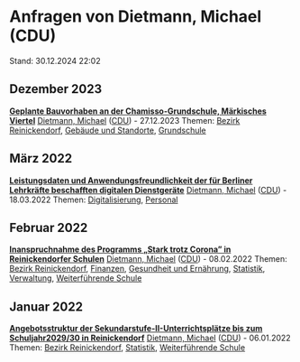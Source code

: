 # Anfragen von Dietmann, Michael (CDU)

Stand: 30.12.2024 22:02

## Dezember 2023
**[Geplante Bauvorhaben an der Chamisso-Grundschule, Märkisches Viertel](https://pardok.parlament-berlin.de/starweb/adis/citat/VT/19/SchrAnfr/S19-17627.pdf)**
[Dietmann, Michael](autor_dietmann_michael_cdu.md) ([CDU](fraktion_cdu.md)) - 27.12.2023
Themen: [Bezirk Reinickendorf](bezirk_reinickendorf.md), [Gebäude und Standorte](thema_gebaeude_und_standorte.md), [Grundschule](thema_grundschule.md)

## März 2022
**[Leistungsdaten und Anwendungsfreundlichkeit der für Berliner Lehrkräfte beschafften digitalen Dienstgeräte](https://pardok.parlament-berlin.de/starweb/adis/citat/VT/19/SchrAnfr/S19-11230.pdf)**
[Dietmann, Michael](autor_dietmann_michael_cdu.md) ([CDU](fraktion_cdu.md)) - 18.03.2022
Themen: [Digitalisierung](thema_digitalisierung.md), [Personal](thema_personal.md)

## Februar 2022
**[Inanspruchnahme des Programms „Stark trotz Corona” in Reinickendorfer Schulen](https://pardok.parlament-berlin.de/starweb/adis/citat/VT/19/SchrAnfr/S19-10729.pdf)**
[Dietmann, Michael](autor_dietmann_michael_cdu.md) ([CDU](fraktion_cdu.md)) - 08.02.2022
Themen: [Bezirk Reinickendorf](bezirk_reinickendorf.md), [Finanzen](thema_finanzen.md), [Gesundheit und Ernährung](thema_gesundheit_und_ernaehrung.md), [Statistik](thema_statistik.md), [Verwaltung](thema_verwaltung.md), [Weiterführende Schule](thema_weiterfuehrende_schule.md)

## Januar 2022
**[Angebotsstruktur der Sekundarstufe-II-Unterrichtsplätze bis zum Schuljahr2029/30 in Reinickendorf](https://pardok.parlament-berlin.de/starweb/adis/citat/VT/19/SchrAnfr/S19-10421.pdf)**
[Dietmann, Michael](autor_dietmann_michael_cdu.md) ([CDU](fraktion_cdu.md)) - 06.01.2022
Themen: [Bezirk Reinickendorf](bezirk_reinickendorf.md), [Statistik](thema_statistik.md), [Weiterführende Schule](thema_weiterfuehrende_schule.md)

